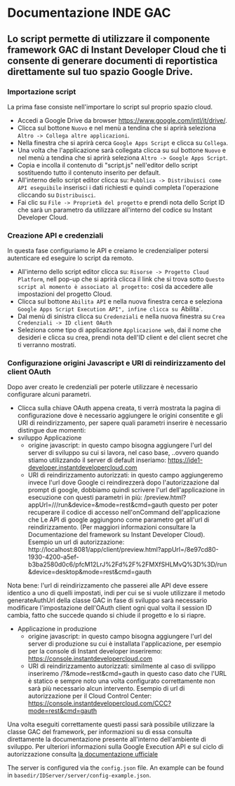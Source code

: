 Documentazione INDE GAC
================================


Lo script permette di utilizzare il componente framework GAC di Instant Developer Cloud che ti consente di generare documenti di reportistica direttamente sul tuo spazio Google Drive.
----------------
### Importazione script
La prima fase consiste nell'importare lo script sul proprio spazio cloud.
* Accedi a Google Drive da browser https://www.google.com/intl/it/drive/.
* Clicca sul bottone `Nuovo` e nel menù a tendina che si aprirà seleziona `Altro -> Collega altre applicazioni`.
* Nella finestra che si aprirà cerca `Google Apps Script` e clicca su `Collega`.
* Una volta che l'applicazione sarà collegata clicca su sul bottone `Nuovo` e nel menù a tendina che si aprirà seleziona `Altro -> Google Apps Script`.
* Copia e incolla il contenuto di "script.js" nell'editor dello script sostituendo tutto il contenuto inserito per default.
* All'interno dello script editor clicca su: `Pubblica -> Distribuisci come API eseguibile` inserisci i dati richiesti e quindi completa l'operazione cliccando su `Distribuisci`.
* Fai clic su `File -> Proprietà del progetto` e prendi nota dello Script ID che sarà un parametro da utilizzare all'interno del codice su Instant Developer Cloud.

### Creazione API e credenziali
In questa fase configuriamo le API e creiamo le credenzialiper potersi autenticare ed eseguire lo script da remoto.
* All'interno dello script editor clicca su: `Risorse -> Progetto Cloud Platform`, nell pop-up che si aprirà clicca il link che si trova sotto `Questo script al momento è associato al progetto:` così da accedere alle impostazioni del progetto Cloud.
* Clicca sul bottone `Abilita API` e nella nuova finestra cerca e seleziona `Google Apps Script Execution API", infine clicca su `Abilita`.
* Dal menù di sinistra clicca su `Credenziali` e nella nuova finestra su `Crea Credenziali -> ID client OAuth`
* Seleziona come tipo di applicazione `Applicazione web`, dai il nome che desideri e clicca su crea, prendi nota dell'ID client e del client secret che ti verranno mostrati.

### Configurazione origini Javascript e URI di reindirizzamento del client OAuth
Dopo aver creato le credenziali per poterle utilizzare è necessario configurare alcuni parametri.
* Clicca sulla chiave OAuth appena creata, ti verrà mostrata la pagina di configurazione dove è necessario aggiungere le origini consentite e gli URI di reindirizzamento, per sapere quali parametri inserire è necessario distingue due momenti: 
* sviluppo Applicazione
  * origine javascript: in questo campo bisogna aggiungere l'url del server di sviluppo su cui si lavora, nel caso base,       ..ovvero quando stiamo utilizzando il server di default inseriamo: https://ide1-developer.instantdevelopercloud.com
  * URI di reindirizzamento autorizzati: in questo campo aggiungeremo invece l'url dove Google ci reindirezzerà dopo l'autorizzazione dal prompt di google, dobbiamo quindi scrivere l'url dell'applicazione in esecuzione con questi parametri in più:
  <url server>/preview.html?appUrl=/<session ID>/<App ID>/run&device=<device>&mode=rest&cmd=gauth 
  questo per poter recuperare il codice di accesso nell'onCommand dell'applicazione che Le API di google aggiungono come parametro get all'url di reindirizzamento. (Per maggiori informazioni consultare la Documentazione del framework su Instant Developer Cloud).
  Esempio un url di autorizzazione:
  http://localhost:8081/app/client/preview.html?appUrl=/8e97cd80-1930-4200-a5ef-b3ba2580d0c6/pfcM12LrJ%2Fd%2F%2FMXfSHLMvQ%3D%3D/run&device=desktop&mode=rest&cmd=gauth

Nota bene: l'url di reindirizzamento che passerei alle API deve essere identico a uno di quelli impostati, indi per cui se si vuole utilizzare il metodo generateAuthUrl della classe GAC in fase di sviluppo sarà necessario modificare l'impostazione dell'OAuth client ogni qual volta il session ID cambia, fatto che succede quando si chiude il progetto e lo si riapre.

* Applicazione in produzione
  * origine javascript: in questo campo bisogna aggiungere l'url del server di produzione su cui è installata l'applicazione, per esempio per la console di Instant developer inseriremo: https://console.instantdevelopercloud.com
  * URI di reindirizzamento autorizzati: similmente al caso di svilippo inseriremo
  <url applicazione>/<nome app>?&mode=rest&cmd=gauth
  in questo caso dato che l'URL è statico e sempre noto una volta configurato correttamente non sarà più necessario alcun intervento.
  Esempio di url di autorizzazione per il Cloud Control Center:
  https://console.instantdevelopercloud.com/CCC?mode=rest&cmd=gauth

Una volta eseguiti correttamente questi passi sarà possibile utilizzare la classe GAC del framework, per informazioni su di essa consulta direttamente la documentazione presente all'interno dell'ambiente di sviluppo.
Per ulteriori informazioni sulla Google Execution API  e sul ciclo di autorizzazione consulta [la documentazione ufficiale](https://developers.google.com/apps-script/guides/rest/api)








The server is configured via the `config.json` file. An example can be found in `basedir/IDServer/server/config-example.json`.


